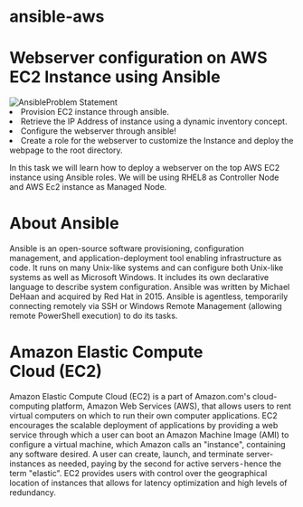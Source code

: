 # ansible-aws
<h1>Webserver configuration on AWS EC2 Instance using Ansible</h1>
<img src="https://miro.medium.com/max/1400/1*cuhl9GR6ZGnAt3al7z3xLg.jpeg" alt="Ansible"
<h1>Problem Statement</h1>
<li>
Provision EC2 instance through ansible.</li>
<li>Retrieve the IP Address of instance using a dynamic inventory concept.</li>
<li>Configure the webserver through ansible!</li>
<li>Create a role for the webserver to customize the Instance and deploy the webpage to the root directory.
  </l1>
<p>In this task we will learn how to deploy a webserver on the top AWS EC2 instance using Ansible roles.
We will be using RHEL8 as Controller Node and AWS Ec2 instance as Managed Node.</p>

<h1>About Ansible</h1>
<p>Ansible is an open-source software provisioning, configuration management, and application-deployment tool enabling infrastructure as code. It runs on many Unix-like systems and can configure both Unix-like systems as well as Microsoft Windows. It includes its own declarative language to describe system configuration. Ansible was written by Michael DeHaan and acquired by Red Hat in 2015. Ansible is agentless, temporarily connecting remotely via SSH or Windows Remote Management (allowing remote PowerShell execution) to do its tasks.</p>
<h1>Amazon Elastic Compute Cloud (EC2) </h1>
<p>Amazon Elastic Compute Cloud (EC2) is a part of Amazon.com's cloud-computing platform, Amazon Web Services (AWS), that allows users to rent virtual computers on which to run their own computer applications. EC2 encourages the scalable deployment of applications by providing a web service through which a user can boot an Amazon Machine Image (AMI) to configure a virtual machine, which Amazon calls an "instance", containing any software desired. A user can create, launch, and terminate server-instances as needed, paying by the second for active servers - hence the term "elastic". EC2 provides users with control over the geographical location of instances that allows for latency optimization and high levels of redundancy.</p>
